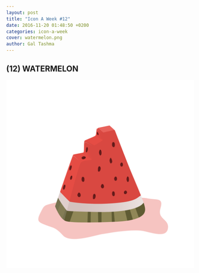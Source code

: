 ```yaml
---
layout: post
title: "Icon A Week #12"
date: 2016-11-20 01:48:50 +0200
categories: icon-a-week
cover: watermelon.png
author: Gal Tashma
---
```


## (12) WATERMELON
![](/assets/img/watermelon.png)
